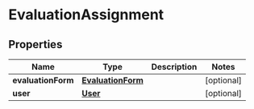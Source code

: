 
# EvaluationAssignment

## Properties
Name | Type | Description | Notes
------------ | ------------- | ------------- | -------------
**evaluationForm** | [**EvaluationForm**](EvaluationForm.md) |  |  [optional]
**user** | [**User**](User.md) |  |  [optional]



